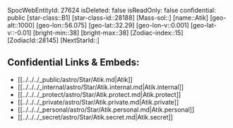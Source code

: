 ﻿---
location: [32.29,56.075,1000]
type: Star
tags:
- astro/Star

---
SpocWebEntityId: 27624
isDeleted: false
isReadOnly: false
confidential: public
[star-class::B1]
[star-class-id::28188]
[Mass-sol::]
[name::Atik]
[geo-alt::1000]
[geo-lon::56.075]
[geo-lat::32.29]
[geo-lon-v::0.001]
[geo-lat-v::-0.01]
[bright-min::38]
[bright-max::38]
[Zodiac-index::15]
[ZodiacId::28145]
[NextStarId::]



## Confidential Links & Embeds: 
- [[../../../_public/astro/Star/Atik.md|Atik]] 
- [[../../../_internal/astro/Star/Atik.internal.md|Atik.internal]] 
- [[../../../_protect/astro/Star/Atik.protect.md|Atik.protect]] 
- [[../../../_private/astro/Star/Atik.private.md|Atik.private]] 
- [[../../../_personal/astro/Star/Atik.personal.md|Atik.personal]] 
- [[../../../_secret/astro/Star/Atik.secret.md|Atik.secret]]

